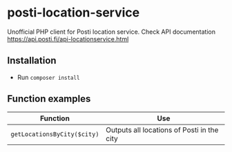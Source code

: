 # posti-location-service
Unofficial PHP client for Posti location service. Check API documentation https://api.posti.fi/api-locationservice.html

## Installation
 - Run <code>composer install</code>

## Function examples

Function | Use
-------- | ---
<code>getLocationsByCity($city)</code> | Outputs all locations of Posti in the city
